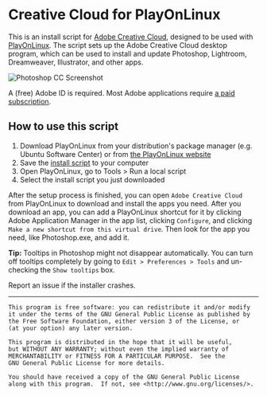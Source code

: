 # Creative Cloud for PlayOnLinux

This is an install script for [Adobe Creative Cloud](https://www.adobe.com/creativecloud.html), designed to be used with [PlayOnLinux](https://www.playonlinux.com). The script sets up the Adobe Creative Cloud desktop program, which can be used to install and update Photoshop, Lightroom, Dreamweaver, Illustrator, and other apps.

![Photoshop CC Screenshot](https://i.imgur.com/HtXe9WK.png)

A (free) Adobe ID is required. Most Adobe applications require [a paid subscription](https://www.adobe.com/creativecloud/plans.html).

## How to use this script

1. Download PlayOnLinux from your distribution's package manager (e.g. Ubuntu Software Center) or from [the PlayOnLinux website](https://www.playonlinux.com/en/download.html)
2. Save the [install script](https://raw.githubusercontent.com/techguy16/creative-cloud-linux/dev/creativecloud.sh) to your computer
3. Open PlayOnLinux, go to Tools > Run a local script
4. Select the install script you just downloaded

After the setup process is finished, you can open `Adobe Creative Cloud` from PlayOnLinux to download and install the apps you need. After you download an app, you can add a PlayOnLinux shortcut for it by clicking Adobe Application Manager in the app list, clicking `Configure`, and clicking `Make a new shortcut from this virtual drive`. Then look for the app you need, like Photoshop.exe, and add it.

**Tip:** Tooltips in Photoshop might not disappear automatically. You can turn off tooltips completely by going to `Edit > Preferences > Tools` and un-checking the `Show tooltips` box.

Report an issue if the installer crashes.

---------------------------------------

    This program is free software: you can redistribute it and/or modify
    it under the terms of the GNU General Public License as published by
    the Free Software Foundation, either version 3 of the License, or
    (at your option) any later version.

    This program is distributed in the hope that it will be useful,
    but WITHOUT ANY WARRANTY; without even the implied warranty of
    MERCHANTABILITY or FITNESS FOR A PARTICULAR PURPOSE.  See the
    GNU General Public License for more details.

    You should have received a copy of the GNU General Public License
    along with this program.  If not, see <http://www.gnu.org/licenses/>.
